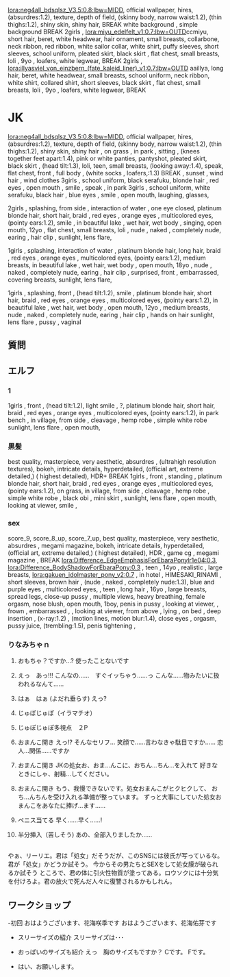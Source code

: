 <lora:neg4all_bdsqlsz_V3.5:0.8:lbw=MIDD>, official wallpaper, hires, (absurdres:1.2), texture, depth of field, (skinny body, narrow waist:1.2), (thin thighs:1.2), shiny skin, shiny hair,  BREAK
white background , simple background BREAK
2girls , <lora:miyu_edelfelt_v1:0.7:lbw=OUTD>ccmiyu, short hair, beret, white headwear, hair ornament, small breasts, collarbone, neck ribbon, red ribbon, white sailor collar, white shirt, puffy sleeves, short sleeves, school uniform, pleated skirt, black skirt ,  flat chest,  small breasts,  loli , 9yo  , loafers,  white legwear, BREAK
2girls , <lora:illyasviel_von_einzbern_(fate_kaleid_liner)_v1:0.7:lbw=OUTD> aaillya, long hair, beret, white headwear, small breasts, school uniform, neck ribbon, white shirt, collared shirt, short sleeves, black skirt , flat chest,  small breasts,  loli , 9yo  , loafers,  white legwear,  BREAK


# JK
<lora:neg4all_bdsqlsz_V3.5:0.8:lbw=MIDD>, official wallpaper, hires, (absurdres:1.2), texture, depth of field, (skinny body, narrow waist:1.2), (thin thighs:1.2), shiny skin, shiny hair , on grass ,  in park ,  sitting ,   (knees together feet apart:1.4), pink or white panties,  pantyshot,  pleated skirt,  black skirt , (head tilt:1.3),  loli, teen, small breasts, (looking away:1.4),  speak,   flat chest, front , full body , (white socks ,  loafers,:1.3)    BREAK , sunset , wind hair ,  wind clothes 
3girls , school uniform, black serafuku,  blonde hair , red eyes , open mouth , smile , speak  , in park 
3girls , school uniform, white serafuku,   black hair , blue eyes , smile , open mouth,  laughing,  glasses,   


2girls , splashing,   from side ,  interaction of water , one eye closed,   platinum blonde hair, short hair,  braid , red eyes , orange eyes ,  multicolored eyes,  (pointy ears:1.2),  smile , in beautiful lake , wet hair,  wet body , singing,  open mouth,  12yo , flat chest,  small breasts,  loli ,   nude , naked , completely nude,  earing , hair clip  ,
sunlight,  lens flare,



1girls , splashing,  interaction of water ,  platinum blonde hair, long hair,  braid , red eyes , orange eyes ,  multicolored eyes,  (pointy ears:1.2),  medium breasts,  in beautiful lake , wet hair,  wet body , open mouth,  18yo ,  nude , naked , completely nude,  earing , hair clip  , surprised,   front , embarrassed,  covering breasts, 
sunlight,  lens flare,


1girls , splashing, front , (head tilt:1.2), smile ,  platinum blonde hair, short hair,  braid , red eyes , orange eyes ,  multicolored eyes,  (pointy ears:1.2),  in beautiful lake , wet hair,  wet body  , open mouth,  12yo ,  medium breasts,     nude , naked , completely nude,  earing , hair clip  , hands on hair 
sunlight,  lens flare , pussy , vaginal 
## 質問


## エルフ

### 1
1girls ,  front , (head tilt:1.2),  light smile , ?,   platinum blonde hair, short hair,  braid , red eyes , orange eyes ,  multicolored eyes,  (pointy ears:1.2),  in park bench , in village,  from side , cleavage , hemp robe , simple white  robe 
sunlight,  lens flare  , open mouth, 

### 黒髪

best quality, masterpiece, very aesthetic, absurdres , (ultrahigh resolution textures), bokeh, intricate details, hyperdetailed, (official art, extreme detailed,) ( highest detailed), HDR+ BREAK
1girls ,  front , standing , platinum blonde hair, short hair,  braid , red eyes , orange eyes ,  multicolored eyes,  (pointy ears:1.2), on grass, in village,  from side , cleavage , hemp robe , simple white  robe , black obi ,   mini skirt , 
sunlight,  lens flare  , open mouth,  looking at viewer,  smile , 

### sex
score_9, score_8_up, score_7_up, best quality, masterpiece, very aesthetic, absurdres , megami magazine, bokeh, intricate details, hyperdetailed, (official art, extreme detailed,) ( highest detailed), HDR , game cg , megami magazine , BREAK <lora:Difference_EdgeEmphasisForEbaraPonylr1e04:0.3>, <lora:Difference_BodyShadowForEbaraPony:0.3> , teen , 14yo , realistic , large breasts,
<lora:gakuen_idolmaster_pony_v2:0.7> , in hotel ,  HIMESAKI_RINAMI , short sleeves, brown hair , (nude , naked , completely nude:1.3),  blue and purple eyes , multicolored eyes, , teen , long hair , 16yo , large breasts,   spread legs,  close-up pussy , multiple views,  heavy breathing, female orgasm,  nose blush,  open mouth, 1boy,  penis in pussy , looking at viewer,  , frown , embarrassed ,  ,  looking at viewer,  from above , lying , on bed ,  deep insertion , (x-ray:1.2) , (motion lines,  motion blur:1.4),  close eyes ,  orgasm,  pussy juice,  (trembling:1.5),   penis tightening ,

### りなみちゃｎ

1. おもちゃ？ですか…? 使ったことないです
2. えっ　あっ!!! 
こんなの……　すぐイッちゃう……っ
こんな……物みたいに扱われるなんて……
3. はぁ　はぁ (よだれ垂らす)
えっ?
4. じゅぽじゅぽ（イラマチオ）
5. じゅぽじゅぽ多視点　２P

6. おまんこ開き
えっ!? そんなセリフ…
笑顔で……言わなきゃ駄目ですか……
恋人…関係……ですか
6. おまんこ開き
JKの処女お、おま…んこに、おちん…ちん…を入れて
好きなときにしゃ、射精…してください。
6. おまんこ開き
もう、我慢できないです。処女おまんこがヒクヒクして、
おち…んちんを受け入れる準備が整っています。
ずっと大事にしていた処女おまんこをあなたに捧げ…ます……
7. ペニス当てる
早く……早く……!
8. 半分挿入（苦しそう)
あの、全部入りましたか……



## 
やぁ、リーリエ。君は「処女」だそうだが、このSNSには彼氏が写っているな。君が「処女」かどうか試そう。
今からその男たちとSEXをして処女膜が破られるか試そう
ところで、君の体に引火性物質が塗ってある。ロウソクには十分気を付けろよ。君の放火で死んだ人々に復讐されるかもしれん。


## ワークショップ

-初回
おはようございます、花海咲季です
おはようございます、花海佑芽です

- スリーサイズの紹介 スリーサイズは･･･

- おっぱいのサイズも紹介
えっ　胸のサイズもですか？
Cです。
Fです。

- はい、お願いします。
